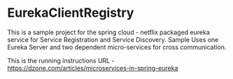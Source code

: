 # EurekaClientRegistry
This is a sample project for the spring cloud - netflix packaged eureka service for Service Registration and Service Discovery. Sample Uses one Eureka Server and two dependent micro-services for cross communication.


This is the running instructions URL -https://dzone.com/articles/microservices-in-spring-eureka
